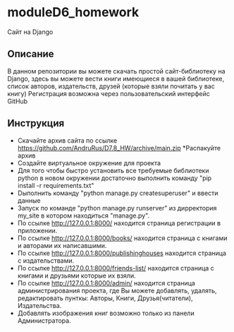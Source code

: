 # moduleD6_homework
Cайт на Django 

## Описание
В данном репозитории вы можете скачать простой сайт-библиотеку на Django, здесь вы можете вести книги имеющиеся в вашей библиотеке, список авторов, издательств, друзей (которые взяли почитать у вас книгу)
Регистрация возможна через пользовательский интерфейс GitHub

## Инструкция
* Скачайте архив сайта по ссылке https://github.com/AndruRus/D7.8_HW/archive/main.zip
*Распакуйте архив
* Создайте виртуальное окружение для проекта
* Для того чтобы быстро установить все требуемые библиотеки python в новом окружении достаточно выполнить команду "pip install -r requirements.txt"
* Dыполнить команду "python manage.py createsuperuser" и ввести данные
* Запуск по команде "python manage.py runserver" из дирректория my_site в котором находиться "manage.py".  
* По ссылке http://127.0.0.1:8000/ находится страница регистрации в приложении.
* По ссылке http://127.0.0.1:8000/books/ находится страница с книгами и авторами их написавшими.
* По ссылке http://127.0.0.1:8000/publishinghouses находится страница с издательствами.
* По ссылке http://127.0.0.1:8000/friends-list/ находится страница с книгами и друзьями которые их взяли. 
* По ссылке http://127.0.0.1:8000/admin/ находится страница администрирования проекта, где Вы можете добавлять, удалять, редактировать пунткы: Авторы, Книги, Друзья(читатели), Издательства.
* Добавлять изображения книг возможно только из панели Администратора.
